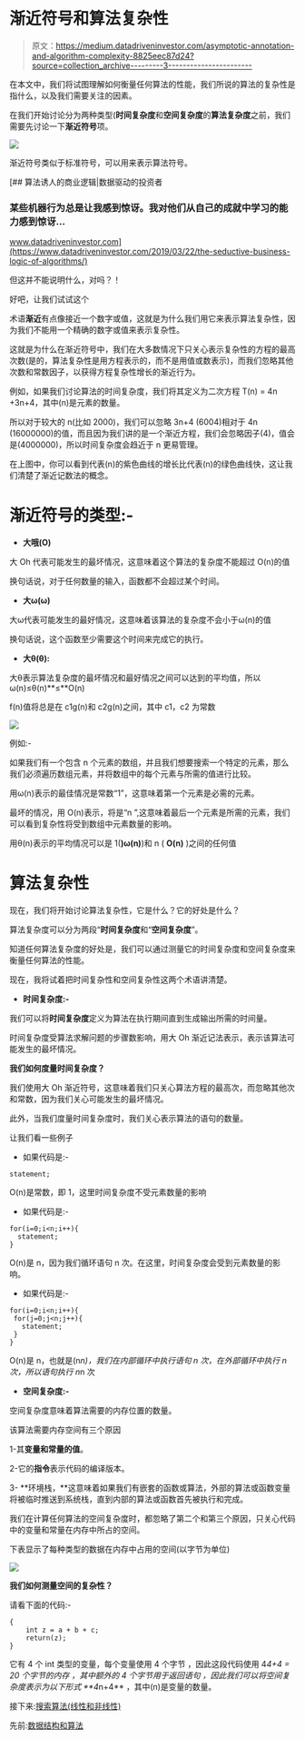 # 渐近符号和算法复杂性

> 原文：<https://medium.datadriveninvestor.com/asymptotic-annotation-and-algorithm-complexity-8825eec87d24?source=collection_archive---------3----------------------->

在本文中，我们将试图理解如何衡量任何算法的性能，我们所说的算法的复杂性是指什么，以及我们需要关注的因素。

在我们开始讨论分为两种类型(**时间复杂度**和**空间复杂度**的**算法复杂度**之前，我们需要先讨论一下**渐近符号**项。

![](img/e8099a96dd699215ef1141d0243ced1f.png)

渐近符号类似于标准符号，可以用来表示算法符号。

[](https://www.datadriveninvestor.com/2019/03/22/the-seductive-business-logic-of-algorithms/) [## 算法诱人的商业逻辑|数据驱动的投资者

### 某些机器行为总是让我感到惊讶。我对他们从自己的成就中学习的能力感到惊讶…

www.datadriveninvestor.com](https://www.datadriveninvestor.com/2019/03/22/the-seductive-business-logic-of-algorithms/) 

但这并不能说明什么，对吗？！

好吧，让我们试试这个

术语**渐近**有点像接近一个数字或值，这就是为什么我们用它来表示算法复杂性，因为我们不能用一个精确的数字或值来表示复杂性。

这就是为什么在渐近符号中，我们在大多数情况下只关心表示复杂性的方程的最高次数(是的，算法复杂性是用方程表示的，而不是用值或数表示)，而我们忽略其他次数和常数因子，以获得方程复杂性增长的渐近行为。

例如，如果我们讨论算法的时间复杂度，我们将其定义为二次方程 T(n) = 4n +3n+4，其中(n)是元素的数量。

所以对于较大的 n(比如 2000)，我们可以忽略 3n+4 (6004)相对于 4n (16000000)的值，而且因为我们讲的是一个渐近方程，我们会忽略因子(4)，值会是(4000000)，所以时间复杂度会趋近于 n 更易管理。

在上图中，你可以看到代表(n)的紫色曲线的增长比代表(n)的绿色曲线快，这让我们清楚了渐近记数法的概念。

# 渐近符号的类型:-

*   **大哦(O)**

大 Oh 代表可能发生的最坏情况，这意味着这个算法的复杂度不能超过 O(n)的值

换句话说，对于任何数量的输入，函数都不会超过某个时间。

*   **大ω(ω)**

大ω代表可能发生的最好情况，这意味着该算法的复杂度不会小于ω(n)的值

换句话说，这个函数至少需要这个时间来完成它的执行。

*   **大θ(θ):**

大θ表示算法复杂度的最坏情况和最好情况之间可以达到的平均值，所以ω(n)≤θ(n)**≤**O(n)

f(n)值将总是在 c1g(n)和 c2g(n)之间，其中 c1，c2 为常数

![](img/7244ed424cc77e57fc96b469867f8bd9.png)

例如:-

如果我们有一个包含 n 个元素的数组，并且我们想要搜索一个特定的元素，那么我们必须遍历数组元素，并将数组中的每个元素与所需的值进行比较。

用ω(n)表示的最佳情况是常数“1”，这意味着第一个元素是必需的元素。

最坏的情况，用 O(n)表示，将是“n ”,这意味着最后一个元素是所需的元素，我们可以看到复杂性将受到数组中元素数量的影响。

用θ(n)表示的平均情况可以是 1(**)ω(n)**)和 n ( **O(n)** )之间的任何值

# 算法复杂性

现在，我们将开始讨论算法复杂性，它是什么？它的好处是什么？

算法复杂度可以分为两段“**时间复杂度**和“**空间复杂度**”。

知道任何算法复杂度的好处是，我们可以通过测量它的时间复杂度和空间复杂度来衡量任何算法的性能。

现在，我将试着把时间复杂性和空间复杂性这两个术语讲清楚。

*   **时间复杂度:-**

我们可以将**时间复杂度**定义为算法在执行期间直到生成输出所需的时间量。

时间复杂度受算法求解问题的步骤数影响，用大 Oh 渐近记法表示，表示该算法可能发生的最坏情况。

**我们如何度量时间复杂度？**

我们使用大 Oh 渐近符号，这意味着我们只关心算法方程的最高次，而忽略其他次和常数，因为我们关心可能发生的最坏情况。

此外，当我们度量时间复杂度时，我们关心表示算法的语句的数量。

让我们看一些例子

*   如果代码是:-

```
statement;
```

O(n)是常数，即 1，这里时间复杂度不受元素数量的影响

*   如果代码是:-

```
for(i=0;i<n;i++){
  statement;
}
```

O(n)是 n，因为我们循环语句 n 次。在这里，时间复杂度会受到元素数量的影响。

*   如果代码是:-

```
for(i=0;i<n;i++){
 for(j=0;j<n;j++){
   statement;
 }
}
```

O(n)是 n，也就是(n*n)，我们在内部循环中执行语句 n 次，在外部循环中执行 n 次，所以语句执行 n*n 次

*   **空间复杂度:-**

空间复杂度意味着算法需要的内存位置的数量。

该算法需要内存空间有三个原因

1-其**变量和常量的值**。

2-它的**指令**表示代码的编译版本。

3- **环境栈，**这意味着如果我们有嵌套的函数或算法，外部的算法或函数变量将被临时推送到系统栈，直到内部的算法或函数首先被执行和完成。

我们在计算任何算法的空间复杂度时，都忽略了第二个和第三个原因，只关心代码中的变量和常量在内存中所占的空间。

下表显示了每种类型的数据在内存中占用的空间(以字节为单位)

![](img/775b20209ee419ecd4b5b2b964c5fdf6.png)

**我们如何测量空间的复杂性？**

请看下面的代码:-

```
{
    int z = a + b + c;
    return(z);
}
```

它有 4 个 int 类型的变量，每个变量使用 4 个字节
，因此这段代码使用 4*4+4 = 20 个字节的内存
，其中额外的 4 个字节用于返回语句
，因此我们可以将空间复杂度表示为以下形式 **4*n+4**
，其中(n)是变量的数量。

接下来:[搜索算法(线性和非线性)](https://medium.com/datadriveninvestor/search-algorithms-linear-and-non-linear-739de13ceaf8)

先前:[数据结构和算法](https://medium.com/datadriveninvestor/data-structure-and-algorithms-96127cc1b09f)